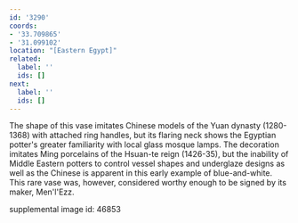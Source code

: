 ```yaml
---
id: '3290'
coords:
- '33.709865'
- '31.099102'
location: "[Eastern Egypt]"
related:
  label: ''
  ids: []
next:
  label: ''
  ids: []
---
```


The shape of this vase imitates Chinese models of the Yuan dynasty (1280-1368) with attached ring handles, but its flaring neck shows the Egyptian potter's greater familiarity with local glass mosque lamps. The decoration imitates Ming porcelains of the Hsuan-te reign (1426-35), but the inability of Middle Eastern potters to control vessel shapes and underglaze designs as well as the Chinese is apparent in this early example of blue-and-white. This rare vase was, however, considered worthy enough to be signed by its maker, Men'l'Ezz.

supplemental image id: 46853
